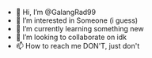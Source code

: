 - 👋 Hi, I’m @GalangRad99
- 👀 I’m interested in Someone (i guess)
- 🌱 I’m currently learning something new
- 💞️ I’m looking to collaborate on idk
- 📫 How to reach me DON'T, just don't

<!---
GalangRad99/GalangRad99 is a ✨ special ✨ repository because its `README.md` (this file) appears on your GitHub profile.
You can click the Preview link to take a look at your changes.
--->
